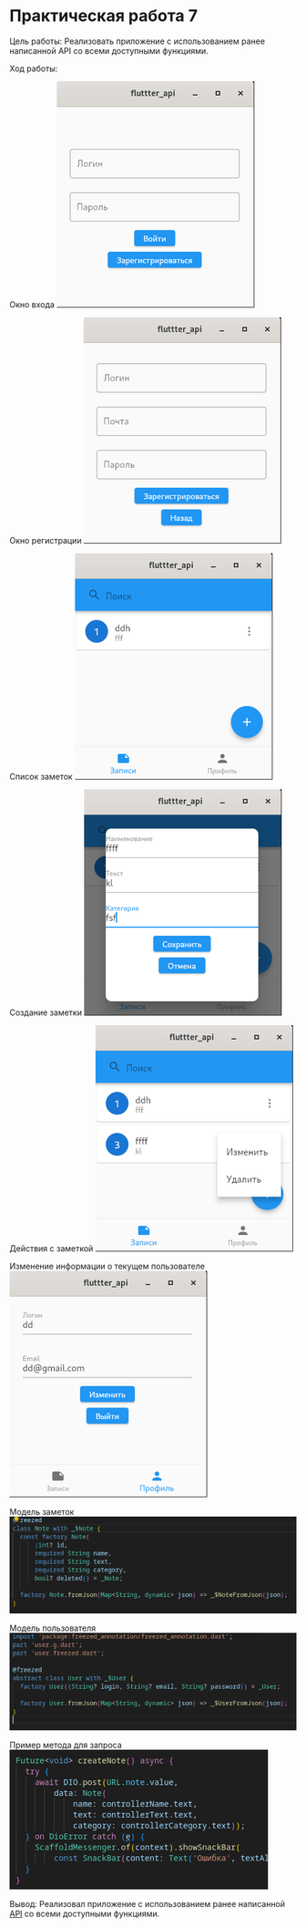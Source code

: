 # Практическая работа 7

Цель работы: Реализовать приложение с использованием ранее написанной API со всеми доступными функциями.

Ход работы:

Окно входа
![](documentation/1.png)

Окно регистрации
![](documentation/2.png)

Список заметок
![](documentation/3.png)

Создание заметки
![](documentation/4.png)

Действия с заметкой
![](documentation/5.png)

Изменение информации о текущем пользователе
![](documentation/6.png)

Модель заметок
![](documentation/7.png)

Модель пользователя
![](documentation/8.png)

Пример метода для запроса
![](documentation/9.png)

Вывод: Реализовал приложение с использованием ранее написанной [API](https://github.com/StounhandJ/dart-api) со всеми доступными функциями.
